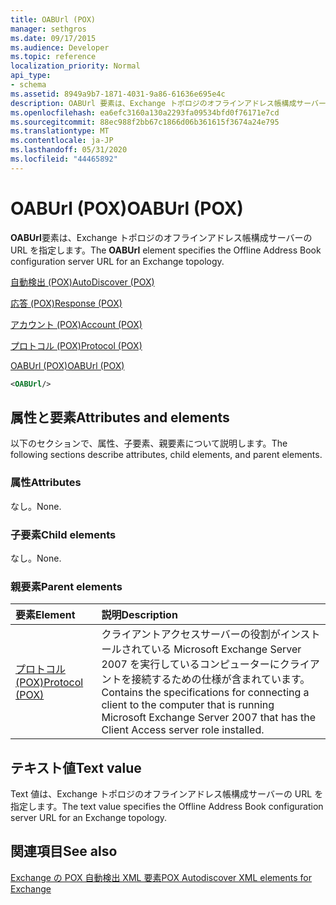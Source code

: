 ```yaml
---
title: OABUrl (POX)
manager: sethgros
ms.date: 09/17/2015
ms.audience: Developer
ms.topic: reference
localization_priority: Normal
api_type:
- schema
ms.assetid: 8949a9b7-1871-4031-9a86-61636e695e4c
description: OABUrl 要素は、Exchange トポロジのオフラインアドレス帳構成サーバーの URL を指定します。
ms.openlocfilehash: ea6efc3160a130a2293fa09534bfd0f76171e7cd
ms.sourcegitcommit: 88ec988f2bb67c1866d06b361615f3674a24e795
ms.translationtype: MT
ms.contentlocale: ja-JP
ms.lasthandoff: 05/31/2020
ms.locfileid: "44465892"
---
```

# <a name="oaburl-pox"></a><span data-ttu-id="8ac77-103">OABUrl (POX)</span><span class="sxs-lookup"><span data-stu-id="8ac77-103">OABUrl (POX)</span></span>

<span data-ttu-id="8ac77-104">**OABUrl**要素は、Exchange トポロジのオフラインアドレス帳構成サーバーの URL を指定します。</span><span class="sxs-lookup"><span data-stu-id="8ac77-104">The **OABUrl** element specifies the Offline Address Book configuration server URL for an Exchange topology.</span></span> 
  
[<span data-ttu-id="8ac77-105">自動検出 (POX)</span><span class="sxs-lookup"><span data-stu-id="8ac77-105">AutoDiscover (POX)</span></span>](autodiscover-pox.md)
  
[<span data-ttu-id="8ac77-106">応答 (POX)</span><span class="sxs-lookup"><span data-stu-id="8ac77-106">Response (POX)</span></span>](response-pox.md)
  
[<span data-ttu-id="8ac77-107">アカウント (POX)</span><span class="sxs-lookup"><span data-stu-id="8ac77-107">Account (POX)</span></span>](account-pox.md)
  
[<span data-ttu-id="8ac77-108">プロトコル (POX)</span><span class="sxs-lookup"><span data-stu-id="8ac77-108">Protocol (POX)</span></span>](protocol-pox.md)
  
[<span data-ttu-id="8ac77-109">OABUrl (POX)</span><span class="sxs-lookup"><span data-stu-id="8ac77-109">OABUrl (POX)</span></span>](oaburl-pox.md)
  
```xml
<OABUrl/>
```

## <a name="attributes-and-elements"></a><span data-ttu-id="8ac77-110">属性と要素</span><span class="sxs-lookup"><span data-stu-id="8ac77-110">Attributes and elements</span></span>

<span data-ttu-id="8ac77-111">以下のセクションで、属性、子要素、親要素について説明します。</span><span class="sxs-lookup"><span data-stu-id="8ac77-111">The following sections describe attributes, child elements, and parent elements.</span></span>
  
### <a name="attributes"></a><span data-ttu-id="8ac77-112">属性</span><span class="sxs-lookup"><span data-stu-id="8ac77-112">Attributes</span></span>

<span data-ttu-id="8ac77-113">なし。</span><span class="sxs-lookup"><span data-stu-id="8ac77-113">None.</span></span>
  
### <a name="child-elements"></a><span data-ttu-id="8ac77-114">子要素</span><span class="sxs-lookup"><span data-stu-id="8ac77-114">Child elements</span></span>

<span data-ttu-id="8ac77-115">なし。</span><span class="sxs-lookup"><span data-stu-id="8ac77-115">None.</span></span>
  
### <a name="parent-elements"></a><span data-ttu-id="8ac77-116">親要素</span><span class="sxs-lookup"><span data-stu-id="8ac77-116">Parent elements</span></span>

|<span data-ttu-id="8ac77-117">**要素**</span><span class="sxs-lookup"><span data-stu-id="8ac77-117">**Element**</span></span>|<span data-ttu-id="8ac77-118">**説明**</span><span class="sxs-lookup"><span data-stu-id="8ac77-118">**Description**</span></span>|
|:-----|:-----|
|[<span data-ttu-id="8ac77-119">プロトコル (POX)</span><span class="sxs-lookup"><span data-stu-id="8ac77-119">Protocol (POX)</span></span>](protocol-pox.md) <br/> |<span data-ttu-id="8ac77-120">クライアントアクセスサーバーの役割がインストールされている Microsoft Exchange Server 2007 を実行しているコンピューターにクライアントを接続するための仕様が含まれています。</span><span class="sxs-lookup"><span data-stu-id="8ac77-120">Contains the specifications for connecting a client to the computer that is running Microsoft Exchange Server 2007 that has the Client Access server role installed.</span></span>  <br/> |
   
## <a name="text-value"></a><span data-ttu-id="8ac77-121">テキスト値</span><span class="sxs-lookup"><span data-stu-id="8ac77-121">Text value</span></span>

<span data-ttu-id="8ac77-122">Text 値は、Exchange トポロジのオフラインアドレス帳構成サーバーの URL を指定します。</span><span class="sxs-lookup"><span data-stu-id="8ac77-122">The text value specifies the Offline Address Book configuration server URL for an Exchange topology.</span></span>
  
## <a name="see-also"></a><span data-ttu-id="8ac77-123">関連項目</span><span class="sxs-lookup"><span data-stu-id="8ac77-123">See also</span></span>



[<span data-ttu-id="8ac77-124">Exchange の POX 自動検出 XML 要素</span><span class="sxs-lookup"><span data-stu-id="8ac77-124">POX Autodiscover XML elements for Exchange</span></span>](pox-autodiscover-xml-elements-for-exchange.md)

